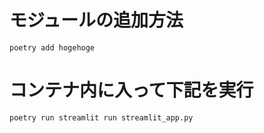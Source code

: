 # モジュールの追加方法
```
poetry add hogehoge
```

# コンテナ内に入って下記を実行
```
poetry run streamlit run streamlit_app.py
```